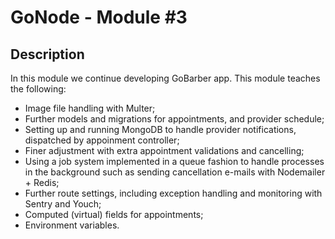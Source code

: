 # GoNode - Module #3

## Description

In this module we continue developing GoBarber app. This module teaches the following:

- Image file handling with Multer;
- Further models and migrations for appointments, and provider schedule;
- Setting up and running MongoDB to handle provider notifications, dispatched by appoinment controller;
- Finer adjustment with extra appointment validations and cancelling;
- Using a job system implemented in a queue fashion to handle processes in the background such as sending cancellation e-mails with Nodemailer + Redis;
- Further route settings, including exception handling and monitoring with Sentry and Youch;
- Computed (virtual) fields for appointments;
- Environment variables.
